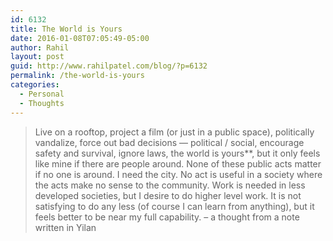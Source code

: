 ```yaml
---
id: 6132
title: The World is Yours
date: 2016-01-08T07:05:49-05:00
author: Rahil
layout: post
guid: http://www.rahilpatel.com/blog/?p=6132
permalink: /the-world-is-yours
categories:
  - Personal
  - Thoughts
---
```

> Live on a rooftop, project a film (or just in a public space), politically vandalize, force out bad decisions — political / social, encourage safety and survival, ignore laws, the world is yours**, but it only feels like mine if there are people around. None of these public acts matter if no one is around. I need the city. No act is useful in a society where the acts make no sense to the community. Work is needed in less developed societies, but I desire to do higher level work. It is not satisfying to do any less (of course I can learn from anything), but it feels better to be near my full capability. &#8211; a thought from a note written in Yilan